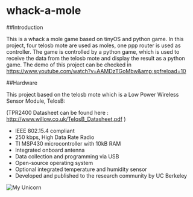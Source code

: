 # whack-a-mole

##Introduction

This is a whack a mole game based on tinyOS and python game. In this project, four telosb mote are used as moles, one ppp router is used as controller. The game is controlled by a python game, which is used to receive the data from the telosb mote and display the result as a python game. 
The demo of this project can be checked in https://www.youtube.com/watch?v=AAMDzTGoMbw&amp;spfreload=10

##Hardware

This project based on the telosb mote which is a Low Power Wireless Sensor Module, TelosB:

(TPR2400 Datasheet can be found here : http://www.willow.co.uk/TelosB_Datasheet.pdf )

- IEEE 802.15.4 compliant 
- 250 kbps, High Data Rate Radio 
- TI MSP430 microcontroller with 10kB RAM 
- Integrated onboard antenna 
- Data collection and programming via USB 
- Open-source operating system 
- Optional integrated temperature and humidity sensor 
- Developed and published to the research community by UC Berkeley 

![My Unicorn](http://moodle.utc.fr/file.php/498/SupportWeb/res/telosb-recto.png)
